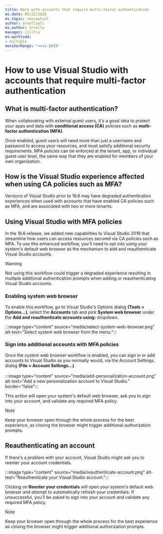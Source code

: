 ```yaml
---
title: Work with accounts that require multi-factor authentication
ms.date: 05/22/2020
ms.topic: conceptual
author: ornellaalt
ms.author: ornella
manager: jillfra
ms.workload:
- multiple
monikerRange: ">=vs-2019"
---
```

# How to use Visual Studio with accounts that require multi-factor authentication

## What is multi-factor authentication?
When collaborating with external guest users, it's a good idea to protect your apps and data with **conditional access (CA)** policies such as **multi-factor authentication (MFA)**.  

Once enabled, guest users will need more than just a username and password to access your resources, and must satisfy additional security requirements. MFA policies can be enforced at the tenant, app, or individual guest user level, the same way that they are enabled for members of your own organization. 

## How is the Visual Studio experience affected when using CA policies such as MFA?
Versions of Visual Studio prior to 16.6 may have degraded authentication experiences when used with accounts that have enabled CA policies such as MFA, and are associated with two or more tenants.

## Using Visual Studio with MFA policies
In the 16.6 release, we added new capabilities to Visual Studio 2019 that streamline how users can access resources secured via CA policies such as MFA. To use this enhanced workflow, you'll need to opt into using your system's default web browser as the mechanism to add and reauthenticate Visual Studio accounts.  

> [!WARNING]
> Not using this workflow could trigger a degraded experience resulting in multiple additional authentication prompts when adding or reauthenticating Visual Studio accounts. 

### Enabling system web browser  
To enable this workflow, go to Visual Studio's Options dialog **(Tools > Options…)**, select the **Accounts** tab and pick **System web browser** under the **Add and reauthenticate accounts using:** dropdown. 

:::image type="content" source="media/select-system-web-browser.png" alt-text="Select system web browser from the menu.":::

### Sign into additional accounts with MFA policies 
Once the system web browser workflow is enabled, you can sign in or add accounts to Visual Studio as you normally would, via the Account Settings dialog **(File > Account Settings…)**.   
</br>
:::image type="content" source="media/add-personalization-account.png" alt-text="Add a new personalization account to Visual Studio." border="false":::

This action will open your system's default web browser, ask you to sign into your account, and validate any required MFA policy. 

> [!NOTE] 
> Keep your browser open through the whole process for the best experience, as closing the browser might trigger additional authorization prompts. 

## Reauthenticating an account  
If there's a problem with your account, Visual Studio might ask you to reenter your account credentials.  

:::image type="content" source="media/reauthenticate-account.png" alt-text="Reauthenticate your Visual Studio account.":::

Clicking on **Reenter your credentials** will open your system's default web browser and attempt to automatically refresh your credentials. If unsuccessful, you'll be asked to sign into your account and validate any required MFA policy. 

> [!NOTE] 
> Keep your browser open through the whole process for the best experience as closing the browser might trigger additional authorization prompts. 